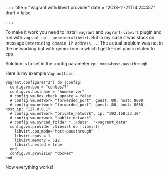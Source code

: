 +++
title = "Vagrant with libvirt provider"
date = "2018-11-21T14:24:45Z"
draft = false

+++

To make it work you need to install `vagrant` and `vagrant-libvirt` plugin and run with `vagrant up --provider=libvirt`.
But in my case it was stuck on message `Determining domain IP address...`.
The actual problem was not in the networking but with qemu-kvm in which I get kernel panic related to cpu.

Solution is to set in the config parameter `cpu_mode=host-passthrough`.

Here is my example `Vagrantfile`:

```
Vagrant.configure("2") do |config|
  config.vm.box = "centos/7"
  config.vm.hostname = "homeserver"
  # config.vm.box_check_update = false
  # config.vm.network "forwarded_port", guest: 80, host: 8080
  # config.vm.network "forwarded_port", guest: 80, host: 8080, host_ip: "127.0.0.1"
  # config.vm.network "private_network", ip: "192.168.33.10"
  # config.vm.network "public_network"
  # config.vm.synced_folder "../data", "/vagrant_data"
  config.vm.provider :libvirt do |libvirt|
    libvirt.cpu_mode="host-passthrough"
    libvirt.cpus = 1
    libvirt.memory = 512
    libvirt.nested = true
  end
  config.vm.provision "docker"
end
```

Now everything works!
